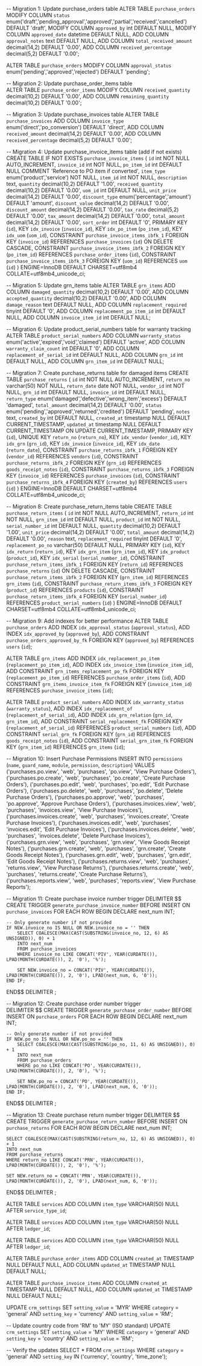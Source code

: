 -- Migration 1: Update purchase_orders table
ALTER TABLE `purchase_orders` 
MODIFY COLUMN `status` enum('draft','pending_approval','approved','partial','received','cancelled') DEFAULT 'draft',
MODIFY COLUMN `approved_by` int DEFAULT NULL,
MODIFY COLUMN `approved_date` datetime DEFAULT NULL,
ADD COLUMN `approval_notes` text DEFAULT NULL,
ADD COLUMN `total_received_amount` decimal(14,2) DEFAULT '0.00',
ADD COLUMN `received_percentage` decimal(5,2) DEFAULT '0.00';


ALTER TABLE `purchase_orders` 
MODIFY COLUMN `approval_status` enum('pending','approved','rejected') DEFAULT 'pending';

-- Migration 2: Update purchase_order_items table  
ALTER TABLE `purchase_order_items`
MODIFY COLUMN `received_quantity` decimal(10,2) DEFAULT '0.00',
ADD COLUMN `remaining_quantity` decimal(10,2) DEFAULT '0.00';

-- Migration 3: Update purchase_invoices table
ALTER TABLE `purchase_invoices`
ADD COLUMN `invoice_type` enum('direct','po_conversion') DEFAULT 'direct',
ADD COLUMN `received_amount` decimal(14,2) DEFAULT '0.00',
ADD COLUMN `received_percentage` decimal(5,2) DEFAULT '0.00';

-- Migration 4: Update purchase_invoice_items table (add if not exists)
CREATE TABLE IF NOT EXISTS `purchase_invoice_items` (
  `id` int NOT NULL AUTO_INCREMENT,
  `invoice_id` int NOT NULL,
  `po_item_id` int DEFAULT NULL COMMENT 'Reference to PO item if converted',
  `item_type` enum('product','service') NOT NULL,
  `item_id` int NOT NULL,
  `description` text,
  `quantity` decimal(10,2) DEFAULT '1.00',
  `received_quantity` decimal(10,2) DEFAULT '0.00',
  `uom_id` int DEFAULT NULL,
  `unit_price` decimal(14,2) DEFAULT '0.00',
  `discount_type` enum('percentage','amount') DEFAULT 'amount',
  `discount_value` decimal(14,2) DEFAULT '0.00',
  `discount_amount` decimal(14,2) DEFAULT '0.00',
  `tax_rate` decimal(5,2) DEFAULT '0.00',
  `tax_amount` decimal(14,2) DEFAULT '0.00',
  `total_amount` decimal(14,2) DEFAULT '0.00',
  `sort_order` int DEFAULT '0',
  PRIMARY KEY (`id`),
  KEY `idx_invoice` (`invoice_id`),
  KEY `idx_po_item` (`po_item_id`),
  KEY `idx_uom` (`uom_id`),
  CONSTRAINT `purchase_invoice_items_ibfk_1` FOREIGN KEY (`invoice_id`) REFERENCES `purchase_invoices` (`id`) ON DELETE CASCADE,
  CONSTRAINT `purchase_invoice_items_ibfk_2` FOREIGN KEY (`po_item_id`) REFERENCES `purchase_order_items` (`id`),
  CONSTRAINT `purchase_invoice_items_ibfk_3` FOREIGN KEY (`uom_id`) REFERENCES `uom` (`id`)
) ENGINE=InnoDB DEFAULT CHARSET=utf8mb4 COLLATE=utf8mb4_unicode_ci;

-- Migration 5: Update grn_items table
ALTER TABLE `grn_items`
ADD COLUMN `damaged_quantity` decimal(10,2) DEFAULT '0.00',
ADD COLUMN `accepted_quantity` decimal(10,2) DEFAULT '0.00',
ADD COLUMN `damage_reason` text DEFAULT NULL,
ADD COLUMN `replacement_required` tinyint DEFAULT '0',
ADD COLUMN `replacement_po_item_id` int DEFAULT NULL,
ADD COLUMN `invoice_item_id` int DEFAULT NULL;

-- Migration 6: Update product_serial_numbers table for warranty tracking
ALTER TABLE `product_serial_numbers`
ADD COLUMN `warranty_status` enum('active','expired','void','claimed') DEFAULT 'active',
ADD COLUMN `warranty_claim_count` int DEFAULT '0',
ADD COLUMN `replacement_of_serial_id` int DEFAULT NULL,
ADD COLUMN `grn_id` int DEFAULT NULL,
ADD COLUMN `grn_item_id` int DEFAULT NULL;

-- Migration 7: Create purchase_returns table for damaged items
CREATE TABLE `purchase_returns` (
  `id` int NOT NULL AUTO_INCREMENT,
  `return_no` varchar(50) NOT NULL,
  `return_date` date NOT NULL,
  `vendor_id` int NOT NULL,
  `grn_id` int DEFAULT NULL,
  `invoice_id` int DEFAULT NULL,
  `return_type` enum('damaged','defective','wrong_item','excess') DEFAULT 'damaged',
  `total_amount` decimal(14,2) DEFAULT '0.00',
  `status` enum('pending','approved','returned','credited') DEFAULT 'pending',
  `notes` text,
  `created_by` int DEFAULT NULL,
  `created_at` timestamp NULL DEFAULT CURRENT_TIMESTAMP,
  `updated_at` timestamp NULL DEFAULT CURRENT_TIMESTAMP ON UPDATE CURRENT_TIMESTAMP,
  PRIMARY KEY (`id`),
  UNIQUE KEY `return_no` (`return_no`),
  KEY `idx_vendor` (`vendor_id`),
  KEY `idx_grn` (`grn_id`),
  KEY `idx_invoice` (`invoice_id`),
  KEY `idx_date` (`return_date`),
  CONSTRAINT `purchase_returns_ibfk_1` FOREIGN KEY (`vendor_id`) REFERENCES `vendors` (`id`),
  CONSTRAINT `purchase_returns_ibfk_2` FOREIGN KEY (`grn_id`) REFERENCES `goods_receipt_notes` (`id`),
  CONSTRAINT `purchase_returns_ibfk_3` FOREIGN KEY (`invoice_id`) REFERENCES `purchase_invoices` (`id`),
  CONSTRAINT `purchase_returns_ibfk_4` FOREIGN KEY (`created_by`) REFERENCES `users` (`id`)
) ENGINE=InnoDB DEFAULT CHARSET=utf8mb4 COLLATE=utf8mb4_unicode_ci;

-- Migration 8: Create purchase_return_items table
CREATE TABLE `purchase_return_items` (
  `id` int NOT NULL AUTO_INCREMENT,
  `return_id` int NOT NULL,
  `grn_item_id` int DEFAULT NULL,
  `product_id` int NOT NULL,
  `serial_number_id` int DEFAULT NULL,
  `quantity` decimal(10,2) DEFAULT '1.00',
  `unit_price` decimal(14,2) DEFAULT '0.00',
  `total_amount` decimal(14,2) DEFAULT '0.00',
  `reason` text,
  `replacement_required` tinyint DEFAULT '0',
  `replacement_po_no` varchar(50) DEFAULT NULL,
  PRIMARY KEY (`id`),
  KEY `idx_return` (`return_id`),
  KEY `idx_grn_item` (`grn_item_id`),
  KEY `idx_product` (`product_id`),
  KEY `idx_serial` (`serial_number_id`),
  CONSTRAINT `purchase_return_items_ibfk_1` FOREIGN KEY (`return_id`) REFERENCES `purchase_returns` (`id`) ON DELETE CASCADE,
  CONSTRAINT `purchase_return_items_ibfk_2` FOREIGN KEY (`grn_item_id`) REFERENCES `grn_items` (`id`),
  CONSTRAINT `purchase_return_items_ibfk_3` FOREIGN KEY (`product_id`) REFERENCES `products` (`id`),
  CONSTRAINT `purchase_return_items_ibfk_4` FOREIGN KEY (`serial_number_id`) REFERENCES `product_serial_numbers` (`id`)
) ENGINE=InnoDB DEFAULT CHARSET=utf8mb4 COLLATE=utf8mb4_unicode_ci;

-- Migration 9: Add indexes for better performance
ALTER TABLE `purchase_orders` 
ADD INDEX `idx_approval_status` (`approval_status`),
ADD INDEX `idx_approved_by` (`approved_by`),
ADD CONSTRAINT `purchase_orders_approved_by_fk` FOREIGN KEY (`approved_by`) REFERENCES `users` (`id`);

ALTER TABLE `grn_items`
ADD INDEX `idx_replacement_po_item` (`replacement_po_item_id`),
ADD INDEX `idx_invoice_item` (`invoice_item_id`),
ADD CONSTRAINT `grn_items_replacement_po_fk` FOREIGN KEY (`replacement_po_item_id`) REFERENCES `purchase_order_items` (`id`),
ADD CONSTRAINT `grn_items_invoice_item_fk` FOREIGN KEY (`invoice_item_id`) REFERENCES `purchase_invoice_items` (`id`);

ALTER TABLE `product_serial_numbers`
ADD INDEX `idx_warranty_status` (`warranty_status`),
ADD INDEX `idx_replacement_of` (`replacement_of_serial_id`),
ADD INDEX `idx_grn_relation` (`grn_id`, `grn_item_id`),
ADD CONSTRAINT `serial_replacement_fk` FOREIGN KEY (`replacement_of_serial_id`) REFERENCES `product_serial_numbers` (`id`),
ADD CONSTRAINT `serial_grn_fk` FOREIGN KEY (`grn_id`) REFERENCES `goods_receipt_notes` (`id`),
ADD CONSTRAINT `serial_grn_item_fk` FOREIGN KEY (`grn_item_id`) REFERENCES `grn_items` (`id`);

-- Migration 10: Insert Purchase Permissions
INSERT INTO `permissions` (`name`, `guard_name`, `module`, `permission`, `description`) VALUES
('purchases.po.view', 'web', 'purchases', 'po.view', 'View Purchase Orders'),
('purchases.po.create', 'web', 'purchases', 'po.create', 'Create Purchase Orders'),
('purchases.po.edit', 'web', 'purchases', 'po.edit', 'Edit Purchase Orders'),
('purchases.po.delete', 'web', 'purchases', 'po.delete', 'Delete Purchase Orders'),
('purchases.po.approve', 'web', 'purchases', 'po.approve', 'Approve Purchase Orders'),
('purchases.invoices.view', 'web', 'purchases', 'invoices.view', 'View Purchase Invoices'),
('purchases.invoices.create', 'web', 'purchases', 'invoices.create', 'Create Purchase Invoices'),
('purchases.invoices.edit', 'web', 'purchases', 'invoices.edit', 'Edit Purchase Invoices'),
('purchases.invoices.delete', 'web', 'purchases', 'invoices.delete', 'Delete Purchase Invoices'),
('purchases.grn.view', 'web', 'purchases', 'grn.view', 'View Goods Receipt Notes'),
('purchases.grn.create', 'web', 'purchases', 'grn.create', 'Create Goods Receipt Notes'),
('purchases.grn.edit', 'web', 'purchases', 'grn.edit', 'Edit Goods Receipt Notes'),
('purchases.returns.view', 'web', 'purchases', 'returns.view', 'View Purchase Returns'),
('purchases.returns.create', 'web', 'purchases', 'returns.create', 'Create Purchase Returns'),
('purchases.reports.view', 'web', 'purchases', 'reports.view', 'View Purchase Reports');

-- Migration 11: Create purchase invoice number trigger
DELIMITER $$
CREATE TRIGGER `generate_purchase_invoice_number` BEFORE INSERT ON `purchase_invoices` FOR EACH ROW 
BEGIN
    DECLARE next_num INT;
    
    -- Only generate number if not provided
    IF NEW.invoice_no IS NULL OR NEW.invoice_no = '' THEN
        SELECT COALESCE(MAX(CAST(SUBSTRING(invoice_no, 12, 6) AS UNSIGNED)), 0) + 1 
        INTO next_num
        FROM purchase_invoices 
        WHERE invoice_no LIKE CONCAT('PIV', YEAR(CURDATE()), LPAD(MONTH(CURDATE()), 2, '0'), '%');
        
        SET NEW.invoice_no = CONCAT('PIV', YEAR(CURDATE()), LPAD(MONTH(CURDATE()), 2, '0'), LPAD(next_num, 6, '0'));
    END IF;
END$$
DELIMITER ;

-- Migration 12: Create purchase order number trigger  
DELIMITER $$
CREATE TRIGGER `generate_purchase_order_number` BEFORE INSERT ON `purchase_orders` FOR EACH ROW 
BEGIN
    DECLARE next_num INT;
    
    -- Only generate number if not provided
    IF NEW.po_no IS NULL OR NEW.po_no = '' THEN
        SELECT COALESCE(MAX(CAST(SUBSTRING(po_no, 11, 6) AS UNSIGNED)), 0) + 1 
        INTO next_num
        FROM purchase_orders 
        WHERE po_no LIKE CONCAT('PO', YEAR(CURDATE()), LPAD(MONTH(CURDATE()), 2, '0'), '%');
        
        SET NEW.po_no = CONCAT('PO', YEAR(CURDATE()), LPAD(MONTH(CURDATE()), 2, '0'), LPAD(next_num, 6, '0'));
    END IF;
END$$
DELIMITER ;

-- Migration 13: Create purchase return number trigger
DELIMITER $$
CREATE TRIGGER `generate_purchase_return_number` BEFORE INSERT ON `purchase_returns` FOR EACH ROW 
BEGIN
    DECLARE next_num INT;
    
    SELECT COALESCE(MAX(CAST(SUBSTRING(return_no, 12, 6) AS UNSIGNED)), 0) + 1 
    INTO next_num
    FROM purchase_returns 
    WHERE return_no LIKE CONCAT('PRN', YEAR(CURDATE()), LPAD(MONTH(CURDATE()), 2, '0'), '%');
    
    SET NEW.return_no = CONCAT('PRN', YEAR(CURDATE()), LPAD(MONTH(CURDATE()), 2, '0'), LPAD(next_num, 6, '0'));
END$$
DELIMITER ;


ALTER TABLE `services`
ADD COLUMN `item_type` VARCHAR(50) NULL AFTER `service_type_id`;

ALTER TABLE `services`
ADD COLUMN `item_type` VARCHAR(50) NULL AFTER `ledger_id`;

ALTER TABLE `services`
ADD COLUMN `item_type` VARCHAR(50) NULL AFTER `ledger_id`;

ALTER TABLE `purchase_order_items`
ADD COLUMN `created_at` TIMESTAMP NULL DEFAULT NULL,
ADD COLUMN `updated_at` TIMESTAMP NULL DEFAULT NULL;


ALTER TABLE `purchase_invoice_items`
ADD COLUMN `created_at` TIMESTAMP NULL DEFAULT NULL,
ADD COLUMN `updated_at` TIMESTAMP NULL DEFAULT NULL;

UPDATE `crm_settings` 
SET `setting_value` = 'MYR' 
WHERE `category` = 'general' 
  AND `setting_key` = 'currency' 
  AND `setting_value` = 'RM';

-- Update country code from 'RM' to 'MY' (ISO standard)
UPDATE `crm_settings` 
SET `setting_value` = 'MY' 
WHERE `category` = 'general' 
  AND `setting_key` = 'country' 
  AND `setting_value` = 'RM';

-- Verify the updates
SELECT * FROM `crm_settings` 
WHERE `category` = 'general' 
  AND `setting_key` IN ('currency', 'country', 'time_zone');